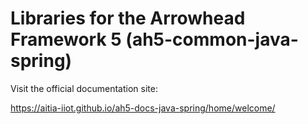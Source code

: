 # Libraries for the Arrowhead Framework 5 (ah5-common-java-spring)

Visit the official documentation site:

https://aitia-iiot.github.io/ah5-docs-java-spring/home/welcome/
